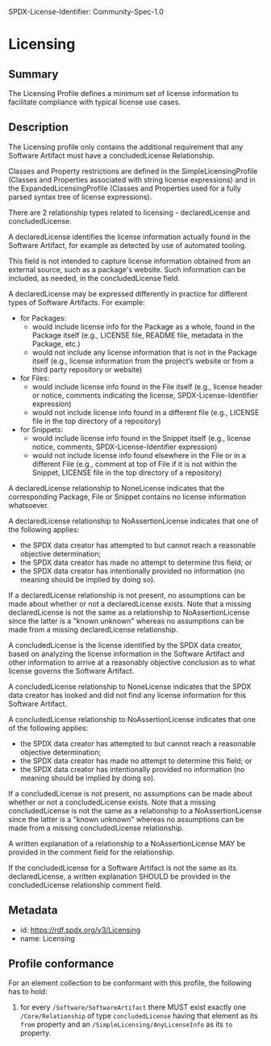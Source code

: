 SPDX-License-Identifier: Community-Spec-1.0

# Licensing

## Summary

The Licensing Profile defines a minimum set of license information to facilitate compliance with typical license use cases.

## Description

The Licensing profile only contains the additional requirement that any Software Artifact must have a concludedLicense Relationship.

Classes and Property restrictions are defined in the SimpleLicensingProfile
(Classes and Properties associated with string license expressions) and in the ExpandedLicensingProfile (Classes and Properties used for a
fully parsed syntax tree of license expressions).

There are 2 relationship types related to licensing - declaredLicense and concludedLicense.

A declaredLicense identifies the license information actually found in the Software Artifact,
for example as detected by use of automated tooling.

This field is not intended to capture license information obtained from an
external source, such as a package's website. Such information can be
included, as needed, in the concludedLicense field.

A declaredLicense may be expressed differently in practice for different
types of Software Artifacts. For example:

* for Packages:
  * would include license info for the Package as a
    whole, found in the Package itself (e.g., LICENSE file,
    README file, metadata in the Package, etc.)
  * would not include any license information that is not in the Package
    itself (e.g., license information from the project’s website or from a
    third party repository or website)
* for Files:
  * would include license info found in the File itself (e.g., license
    header or notice, comments indicating the license, SPDX-License-Identifier expression)
  * would not include license info found in a different file (e.g., LICENSE
    file in the top directory of a repository)
* for Snippets:
  * would include license info found in the Snippet itself (e.g., license
    notice, comments, SPDX-License-Identifier expression)
  * would not include license info found elsewhere in the File or in a
    different File (e.g., comment at top of File if it is not within the
    Snippet, LICENSE file in the top directory of a repository)

A declaredLicense relationship to NoneLicense indicates that the
corresponding Package, File or Snippet contains no license information
whatsoever.

A declaredLicense relationship to NoAssertionLicense 
indicates that one of the following applies:
* the SPDX data creator has attempted to but cannot reach a reasonable
  objective determination;
* the SPDX data creator has made no attempt to determine this field; or
* the SPDX data creator has intentionally provided no information (no meaning
  should be implied by doing so).
  
If a declaredLicense relationship is not present, no assumptions can be made
about whether or not a declaredLicense exists.
Note that a missing declaredLicense is not the same as a relationship to NoAssertionLicense
since the latter is a "known unknown" whereas no assumptions can be made
from a missing declaredLicense relationship.



A concludedLicense is the license identified by the SPDX data creator,
based on analyzing the license information in the Software Artifact
and other information to arrive at a reasonably objective
conclusion as to what license governs the Software Artifact.

A concludedLicense relationship to NoneLicense indicates that the
SPDX data creator has looked and did not find any license information for this
Software Artifact.

A concludedLicense relationship to NoAssertionLicense
indicates that one of the following applies:
* the SPDX data creator has attempted to but cannot reach a reasonable
  objective determination;
* the SPDX data creator has made no attempt to determine this field; or
* the SPDX data creator has intentionally provided no information (no
  meaning should be implied by doing so).
 
If a concludedLicense is not present, no assumptions can be made
about whether or not a concludedLicense exists.
Note that a missing concludedLicense is not the same as a relationship to a NoAssertionLicense
since the latter is a "known unknown" whereas no assumptions can be made
from a missing concludedLicense relationship.

A written explanation of a relationship to a NoAssertionLicense MAY be
provided in the comment field for the relationship.

If the concludedLicense for a Software Artifact is not the
same as its declaredLicense, a written explanation SHOULD be provided in
the concludedLicense relationship comment field.


## Metadata

- id: https://rdf.spdx.org/v3/Licensing
- name: Licensing


## Profile conformance

For an element collection to be conformant with this profile,
the following has to hold:

1. for every `/Software/SoftwareArtifact` there MUST exist exactly one `/Core/Relationship`
   of type `concludedLicense` having that element as its `from` property
   and an `/SimpleLicensing/AnyLicenseInfo` as its `to` property.


